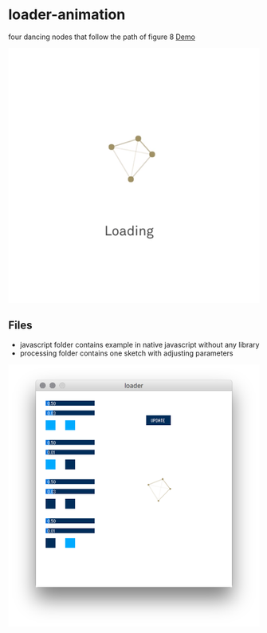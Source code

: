# loader-animation
four dancing nodes that follow the path of figure 8 [Demo](http://frog.github.io/loader-animation/)

![screen capture](https://raw.githubusercontent.com/frog/loader-animation/master/loader.gif "screen capture")

## Files
- javascript folder contains example in native javascript without any library
- processing folder contains one sketch with adjusting parameters

![screenshot](https://raw.githubusercontent.com/frog/loader-animation/master/processing/screenshot.png "screenshot")
